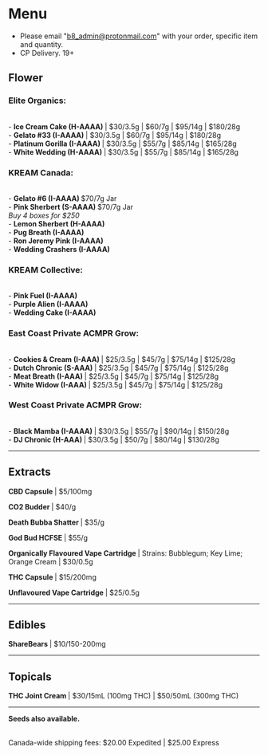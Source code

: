 # Menu

- Please email "b8_admin@protonmail.com" with your order, specific item and quantity.
- CP Delivery. 19+

## Flower
### Elite Organics:
<br>- <b> Ice Cream Cake (H-AAAA) </b>  | $30/3.5g | $60/7g | $95/14g | $180/28g
<br>- <b> Gelato #33 (I-AAAA) </b>  | $30/3.5g | $60/7g | $95/14g | $180/28g
<br>- <b> Platinum Gorilla (I-AAAA) </b>  | $30/3.5g | $55/7g | $85/14g | $165/28g
<br>- <b> White Wedding (H-AAAA) </b>  | $30/3.5g | $55/7g | $85/14g | $165/28g

### KREAM Canada:
<br>- <b> Gelato #6 (I-AAAA) </b> $70/7g Jar
<br>- <b> Pink Sherbert (S-AAAA) </b> $70/7g Jar
<br><i> Buy 4 boxes for $250 </i>
<br>- <b> Lemon Sherbert (H-AAAA) </b> 
<br>- <b> Pug Breath (I-AAAA) </b>
<br>- <b> Ron Jeremy Pink (I-AAAA) </b> 
<br>- <b> Wedding Crashers (I-AAAA) </b>

### KREAM Collective:
<br>- <b> Pink Fuel (I-AAAA) </b>
<br>- <b> Purple Alien (I-AAAA) </b>
<br>- <b> Wedding Cake (I-AAAA) </b>

### East Coast Private ACMPR Grow:
<br>- <b> Cookies & Cream (I-AAA) </b> | $25/3.5g | $45/7g | $75/14g | $125/28g
<br>- <b> Dutch Chronic (S-AAA) </b> | $25/3.5g | $45/7g | $75/14g | $125/28g
<br>- <b> Meat Breath (I-AAA) </b> | $25/3.5g | $45/7g | $75/14g | $125/28g
<br>- <b> White Widow (I-AAA) </b> | $25/3.5g | $45/7g | $75/14g | $125/28g
  
### West Coast Private ACMPR Grow:
<br>- <b> Black Mamba (I-AAAA) </b>  | $30/3.5g | $55/7g | $90/14g | $150/28g
<br>- <b> DJ Chronic (H-AAA) </b> | $30/3.5g | $50/7g | $80/14g | $130/28g

--------------------------------------------------------------------- 

## Extracts
<b> CBD Capsule </b> | $5/100mg
<p><b> CO2 Budder </b> | $40/g </p>
<p><b> Death Bubba Shatter </b> | $35/g </p>
<p><b> God Bud HCFSE </b> | $55/g </p>
<p><b> Organically Flavoured Vape Cartridge </b> | Strains: Bubblegum; Key Lime; Orange Cream | $30/0.5g </p>
<p><b> THC Capsule </b> | $15/200mg </p> 
<p><b> Unflavoured Vape Cartridge </b> | $25/0.5g </p>

--------------------------------------------------------------------- 

## Edibles
<b> ShareBears </b> | $10/150-200mg
  
--------------------------------------------------------------------- 

## Topicals
<b> THC Joint Cream </b> | $30/15mL (100mg THC) | $50/50mL (300mg THC)

--------------------------------------------------------------------- 

<b>Seeds also available.</b>

<br>
Canada-wide shipping fees:
$20.00 Expedited | $25.00 Express
